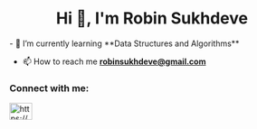 <h1 align="center">Hi 👋, I'm Robin Sukhdeve</h1>
- 🌱 I’m currently learning **Data Structures and Algorithms**

- 📫 How to reach me **robinsukhdeve@gmail.com**

<h3 align="left">Connect with me:</h3>
<p align="left">
<a href="https://linkedin.com/in/https://www.linkedin.com/in/robin-sukhdeve-221569239/" target="blank"><img align="center" src="https://raw.githubusercontent.com/rahuldkjain/github-profile-readme-generator/master/src/images/icons/Social/linked-in-alt.svg" alt="https://www.linkedin.com/in/robin-sukhdeve-221569239/" height="30" width="40" /></a>
</p>
